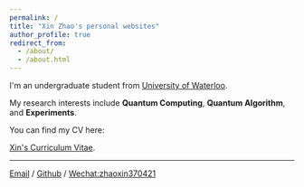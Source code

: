 ```yaml
---
permalink: /
title: "Xin Zhao's personal websites"
author_profile: true
redirect_from: 
  - /about/
  - /about.html
---
```


I'm an undergraduate student from [University of Waterloo](https://uwaterloo.ca/).  


My research interests include **Quantum Computing**, **Quantum Algorithm**, and **Experiments**. 

You can find my CV here: 

[Xin's Curriculum Vitae](../files/XIN_Resume.pdf).

***
[Email](mailto:zx370421@163.com) / [Github](https://github.com/Xin571) / [Wechat:zhaoxin370421](../images/XIN.jpg)
